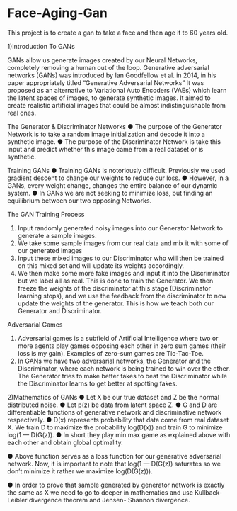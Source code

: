 # Face-Aging-Gan
This project is to create a gan to take a face and then age it to 60 years old.

1)Introduction To GANs

GANs allow us generate images created by our Neural Networks, completely removing a human out of the loop.
Generative adversarial networks (GANs) was introduced by Ian Goodfellow et al. in 2014, in his paper appropriately titled “Generative Adversarial Networks”
It was proposed as an alternative to Variational Auto Encoders (VAEs) which learn the latent spaces of images, to generate synthetic images. It aimed to create realistic artificial images that could be almost indistinguishable from real ones.

The Generator & Discriminator Networks
● The purpose of the Generator Network is to take a random image initialization and decode it into a synthetic image.
● The purpose of the Discriminator Network is take this input and predict whether this image came from a real dataset or is synthetic.

Training GANs
● Training GANs is notoriously difficult. Previously we used gradient descent to change our weights to reduce our loss.
● However, in a GANs, every weight change, changes the entire balance of our dynamic system.
● In GANs we are not seeking to minimize loss, but finding an equilibrium between our two opposing Networks.


The GAN Training Process
1. Input randomly generated noisy images into our Generator Network to generate a sample images.
2. We take some sample images from our real data and mix it with some of our generated images
3. Input these mixed images to our Discriminator who will then be trained on this mixed set and will update its weights accordingly.
4. We then make some more fake images and input it into the Discriminator but we label all as real. This is done to train the Generator. We then freeze the weights of the discriminator at this stage (Discriminator learning stops), and we use the feedback from the discriminator to now update the weights of the generator. This is how we teach both our Generator and Discriminator.

Adversarial Games
1. Adversarial games is a subfield of Artificial Intelligence where two or more agents play games opposing each other in zero sum games (their loss is my gain). Examples of zero-sum games are Tic-Tac-Toe.
2. In GANs we have two adversarial networks, the Generator and the Discriminator, where each network is being trained to win over the other. The Generator tries to make better fakes to beat the Discriminator while the Discriminator learns to get better at spotting fakes.


2)Mathematics of GANs 
● Let X be our true dataset and Z be the normal distributed noise.
● Let p(z) be data from latent space Z.
● G and D are differentiable functions of generative network and
discriminative network respectively.
● D(x) represents probability that data come from real dataset X. We
train D to maximize the probability log(D(x)) and train G to
minimize log(1 — D(G(z)).
● In short they play min max game as explained above with each
other and obtain global optimality.

 

● Above function serves as a loss function for our generative
adversarial network. Now, it is important to note that log(1 —
D(G(z)) saturates so we don’t minimize it rather we
maximize log(D(G(z))).

● In order to prove that sample generated by generator network is
exactly the same as X we need to go to deeper in mathematics
and use Kullback-Leibler divergence theorem and Jensen-
Shannon divergence.
